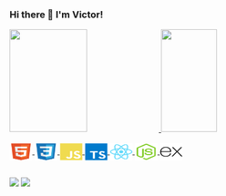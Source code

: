 ### Hi there 👋 I'm Victor!
  
  <a href="https://github.com/2victor2">
  <img height="180em" width="52%" src="https://github-readme-stats.vercel.app/api?username=2victor2&show_icons=true&theme=dark&include_all_commits=true&count_private=true"/>
  <img height="180em" width="44%"src="https://github-readme-stats.vercel.app/api/top-langs/?username=2victor2&layout=compact&langs_count=7&theme=dark"/>

  <div style="display: inline_block"><br>
  <img align="center" alt="Icon-HTML" height="30" width="40" src="https://raw.githubusercontent.com/devicons/devicon/master/icons/html5/html5-original.svg">
  <img align="center" alt="Icon-CSS" height="30" width="40" src="https://raw.githubusercontent.com/devicons/devicon/master/icons/css3/css3-original.svg">
  <img align="center" alt="Icon-Js" height="30" width="40" src="https://raw.githubusercontent.com/devicons/devicon/master/icons/javascript/javascript-plain.svg">
  <img align="center" alt="Icon-Ts" height="30" width="40" src="https://raw.githubusercontent.com/devicons/devicon/master/icons/typescript/typescript-plain.svg">
  <img align="center" alt="Icon-React" height="30" width="40" src="https://raw.githubusercontent.com/devicons/devicon/master/icons/react/react-original.svg">
  <img align="center" alt="Icon-Node" height="30" width="40" src="https://raw.githubusercontent.com/devicons/devicon/master/icons/nodejs/nodejs-original.svg">
  <img align="center" alt="Icon-Express" height="30" width="40" src="https://raw.githubusercontent.com/devicons/devicon/master/icons/express/express-original.svg">
 </div>
  
   ##
  <div>
 <a href = "mailto:victorrgds02@gmail.com"><img src="https://img.shields.io/badge/-Gmail-%23333?style=for-the-badge&logo=gmail&logoColor=white" target="_blank"></a>
  <a href="https://www.linkedin.com/in/victor--ramon" target="_blank"><img src="https://img.shields.io/badge/-LinkedIn-%230077B5?style=for-the-badge&logo=linkedin&logoColor=white" target="_blank"></a>
  
<!--   ![Snake animation](https://github.com/2victor2/2victor2/blob/output/github-contribution-grid-snake.svg) -->
  
  </div>
